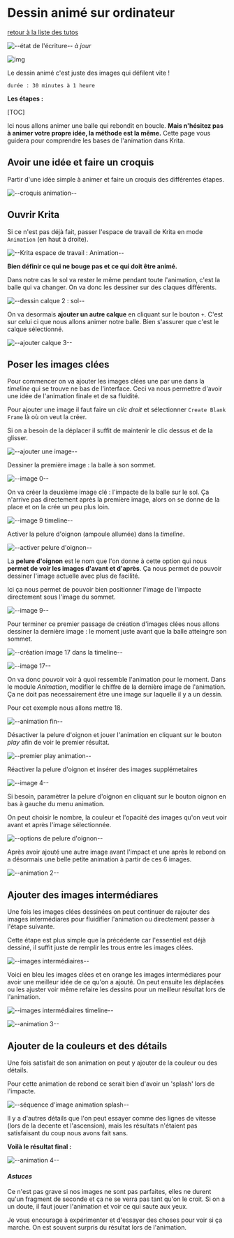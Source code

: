 # Dessin animé sur ordinateur

[retour à la liste des tutos](faire.md)

![--état de l'écriture--](,,/img/balise_verte.png) *à jour*

![img](img/animation/krita_animation-loop4.gif)

Le dessin animé c'est juste des images qui défilent vite !

```
durée : 30 minutes à 1 heure
```



**Les étapes :**

[TOC]

Ici nous allons animer une balle qui rebondit en boucle. **Mais n'hésitez pas à animer votre propre idée, la méthode est la même.** Cette page vous guidera pour comprendre les bases de l'animation dans Krita.



## Avoir une idée et faire un croquis

Partir d'une idée simple à animer et faire un croquis des différentes étapes.

![--croquis animation--](img/animation/animation-croquis.jpg)



## Ouvrir Krita

Si ce n'est pas déjà fait, passer l'espace de travail de Krita en mode `Animation` (en haut à droite).

![--Krita espace de travail : Animation--](img/animation/krita_espace-travail-animation-entoure.png)



**Bien définir ce qui ne bouge pas et ce qui doit être animé.**

Dans  notre cas le sol va rester le même pendant toute l'animation, c'est la  balle qui va changer. On va donc les dessiner sur des claques  différents.

![--dessin calque 2 : sol--](img/animation/krita_animation-calque-sol.png)



On va desormais **ajouter un autre calque** en cliquant sur le bouton `+`. C'est sur celui ci que nous allons animer notre balle. Bien s'assurer que c'est le calque sélectionné.

![--ajouter calque 3--](img/animation/krita_animation-calque-ajouter.png)



## Poser les images clées

Pour commencer on va ajouter les images clées une par une dans la *timeline* qui se trouve ne bas de l'interface. Ceci va nous permettre d'avoir une idée de l'animation finale et de sa fluidité.

Pour ajouter une image il faut faire un *clic droit* et sélectionner `Create Blank Frame` là où on veut la créer.

Si on a besoin de la déplacer il suffit de maintenir le clic dessus et de la glisser.

![--ajouter une image--](img/animation/krita_animation-ajouter-image.png)

Dessiner la première image : la balle à son sommet.

![--image 0--](img/animation/krita_animation-image0.png)



On  va créer la deuxième image clé : l'impacte de la balle sur le sol. Ça  n'arrive pas directement après la première image, alors on se donne de  la place et on la crée un peu plus loin.

![--image 9 timeline--](img/animation/krita_animation-image9-timeline.png)



Activer la pelure d'oignon (ampoule allumée) dans la *timeline*.

![--activer pelure d'oignon--](img/animation/krita_animation-image9-oignon.png)



La **pelure d'oignon** est le nom que l'on donne à cette option qui nous **permet de voir les images d'avant et d'après**. Ça nous permet de pouvoir dessiner l'image actuelle avec plus de facilité.

Ici ça nous permet de pouvoir bien positionner l'image de l'impacte directement sous l'image du sommet.

![--image 9--](img/animation/krita_animation-image9.png)



Pour  terminer ce premier passage de création d'images clées nous allons  dessiner la dernière image : le moment juste avant que la balle  atteingre son sommet.

![--création image 17 dans la timeline--](img/animation/krita_animation-image17-timeline.png)



![--image 17--](img/animation/krita_animation-image17.png)



On va donc pouvoir voir à quoi ressemble l'animation pour le moment. Dans le module *Animation*,  modifier le chiffre de la dernière image de l'animation. Ça ne doit pas  necessairement être une image sur laquelle il y a un dessin.

Pour cet exemple nous allons mettre 18.

![--animation fin--](img/animation/krita_animation-derniere-image.gif)



Désactiver la pelure d'oignon et jouer l'animation en cliquant sur le bouton *play* afin de voir le premier résultat.

![--premier play animation--](img/animation/krita_animation-loop1.gif)



Réactiver la pelure d'oignon et insérer des images supplémetaires

![--image 4--](img/animation/krita_animation-image4.png)



Si besoin, paramètrer la pelure d'oignon en cliquant sur le bouton oignon en bas à gauche du menu animation.

On peut choisir le nombre, la couleur et l'opacité des images qu'on veut voir avant et après l'image sélectionnée.

![--options de pelure d'oignon--](img/animation/krita_animation-image4-options-oignon.png)



Après  avoir ajouté une autre image avant l'impact et une après le rebond on a  désormais une belle petite animation à partir de ces 6 images.

![--animation 2--](img/animation/krita_animation-loop2.gif)



## Ajouter des images intermédiares

Une  fois les images clées dessinées on peut continuer de rajouter des  images intermédiares pour fluidifier l'animation ou directement passer à  l'étape suivante.

Cette étape est plus simple que la précédente  car l'essentiel est déjà dessiné, il suffit juste de remplir les trous  entre les images clées.



![--images intermédiaires--](img/animation/krita_animation-images-intermediaires.png)



Voici  en bleu les images clées et en orange les images intermédiares pour  avoir une meilleur idée de ce qu'on a ajouté. On peut ensuite les  déplacées ou les ajuster voir même refaire les dessins pour un meilleur  résultat lors de l'animation.

![--images intermédiaires timeline--](img/animation/krita_animation-images-intermediaires-timeline.png)



![--animation 3--](img/animation/krita_animation-loop3.gif)



## Ajouter de la couleurs et des détails

Une fois satisfait de son animation on peut y ajouter de la couleur ou des détails.

Pour cette animation de rebond ce serait bien d'avoir un 'splash' lors de l'impacte.

![--séquence d'image animation splash--](img/animation/krita_animation-splash.png)



Il  y a d'autres détails que l'on peut essayer comme des lignes de vitesse  (lors de la decente et l'ascension), mais les résultats n'étaient pas  satisfaisant du coup nous avons fait sans.

**Voilà le résultat final :**



![--animation 4--](img/animation/krita_animation-loop4.gif)



#### *Astuces*

Ce  n'est pas grave si nos images ne sont pas parfaites, elles ne durent  qu'un fragment de seconde et ça ne se verra pas tant qu'on le croit. Si  on a un doute, il faut jouer l'animation et voir ce qui saute aux yeux.

Je  vous encourage à expérimenter et d'essayer des choses pour voir si ça  marche. On est souvent surpris du résultat lors de l'animation.
